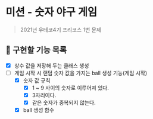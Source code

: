 # 미션 - 숫자 야구 게임

> 2021년 우테코4기 프리코스 1번 문제

## 🚀 구현할 기능 목록

- [x] 상수 값을 저장해 두는 클래스 생성
- [ ] 게임 시작 시 랜덤 숫자 값을 가지는 ball 생성 기능(게임 시작)
  - [x] 숫자 값 규칙
    - [x] 1 ~ 9 사이의 숫자로 이루어져 있다.
    - [x] 3자리이다.
    - [x] 같은 숫자가 중복되지 않는다.
  - [x] ball 생성 함수
